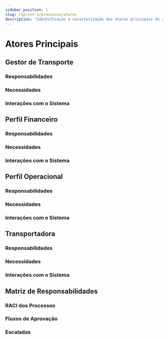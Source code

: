 ```yaml
---
sidebar_position: 1
slug: /sprint-1/processos/atores
description: "Identificação e caracterização dos atores principais do sistema"
---
```


# Atores Principais

## Gestor de Transporte

### Responsabilidades

### Necessidades

### Interações com o Sistema

## Perfil Financeiro

### Responsabilidades

### Necessidades

### Interações com o Sistema

## Perfil Operacional

### Responsabilidades

### Necessidades

### Interações com o Sistema

## Transportadora

### Responsabilidades

### Necessidades

### Interações com o Sistema

## Matriz de Responsabilidades

### RACI dos Processos

### Fluxos de Aprovação

### Escaladas
